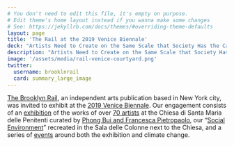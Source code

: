 ```yaml
---
# You don't need to edit this file, it's empty on purpose.
# Edit theme's home layout instead if you wanna make some changes
# See: https://jekyllrb.com/docs/themes/#overriding-theme-defaults
layout: page
title: 'The Rail at the 2019 Venice Biennale'
deck: "Artists Need to Create on the Same Scale that Society Has the Capacity to Destroy: Mare Nostrum"
description: "Artists Need to Create on the Same Scale that Society Has the Capacity to Destroy: Mare Nostrum"
image: '/assets/media/rail-venice-courtyard.png'
twitter:
  username: brooklnrail
  card: summary_large_image
---
```



<div class="lead margin-bottom-105 tablet:margin-bottom-3 font-sans-lg tablet:font-sans-xl measure-2 text-light">
<p><a href="https://brooklynrail.org">The Brooklyn Rail</a>, an independent arts publication based in New York city, was invited to exhibit at the <a href="https://www.labiennale.org/en/art/2019/information">2019 Venice Biennale</a>. Our engagement consists of an <a href="#exhibition">exhibition</a> of the works of over <a href="#artists">70 artists</a> at the Chiesa di Santa Maria delle Penitenti curated by <a href="#curators">Phong Bui and Francesca Pietropaolo</a>, our “<a href="#social-environment">Social Environment</a>” recreated in the Sala delle Colonne next to the Chiesa, and a series of <a href="#events">events</a> around both the exhibition and climate change.</p></div>
